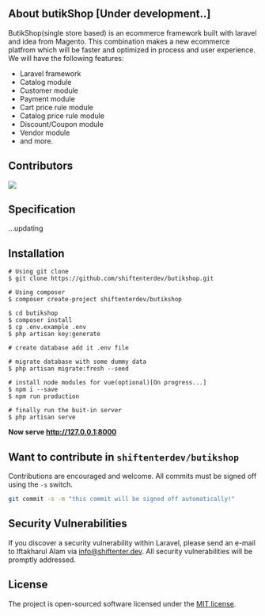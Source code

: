 ## About butikShop [Under development..]

ButikShop(single store based) is an ecommerce framework built with laravel and idea from Magento. This combination makes a new ecommerce platfrom which will be faster and optimized in process and user experience. 
We will have the following features:

- Laravel framework
- Catalog module
- Customer module
- Payment module
- Cart price rule module
- Catalog price rule module
- Discount/Coupon module
- Vendor module
- and more.

## Contributors

<a href="https://github.com/shiftenterdev/butikshop/graphs/contributors">
  <img src="https://contributors-img.web.app/image?repo=shiftenterdev/butikshop" />
</a>

## Specification

...updating

## Installation

```shell script
# Using git clone
$ git clone https://github.com/shiftenterdev/butikshop.git

# Using composer
$ composer create-project shiftenterdev/butikshop

$ cd butikshop
$ composer install
$ cp .env.example .env
$ php artisan key:generate

# create database add it .env file

# migrate database with some dummy data
$ php artisan migrate:fresh --seed

# install node modules for vue(optional)[On progress...]
$ npm i --save
$ npm run production

# finally run the buit-in server
$ php artisan serve
```
**Now serve http://127.0.0.1:8000**

## Want to contribute in `shiftenterdev/butikshop`

Contributions are encouraged and welcome. All
commits must be signed off using the `-s` switch.

```bash
git commit -s -m "this commit will be signed off automatically!"
```


## Security Vulnerabilities

If you discover a security vulnerability within Laravel, please send an e-mail to Iftakharul Alam via [info@shiftenter.dev](mailto:info@shiftenter.dev). All security vulnerabilities will be promptly addressed.

## License

The project is open-sourced software licensed under the [MIT license](https://opensource.org/licenses/MIT).
